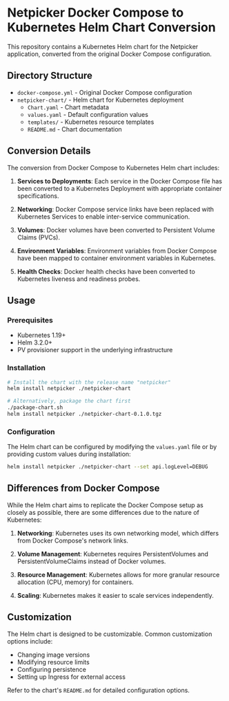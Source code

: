 # Netpicker Docker Compose to Kubernetes Helm Chart Conversion

This repository contains a Kubernetes Helm chart for the Netpicker application, converted from the original Docker Compose configuration.

## Directory Structure

- `docker-compose.yml` - Original Docker Compose configuration
- `netpicker-chart/` - Helm chart for Kubernetes deployment
  - `Chart.yaml` - Chart metadata
  - `values.yaml` - Default configuration values
  - `templates/` - Kubernetes resource templates
  - `README.md` - Chart documentation

## Conversion Details

The conversion from Docker Compose to Kubernetes Helm chart includes:

1. **Services to Deployments**: Each service in the Docker Compose file has been converted to a Kubernetes Deployment with appropriate container specifications.

2. **Networking**: Docker Compose service links have been replaced with Kubernetes Services to enable inter-service communication.

3. **Volumes**: Docker volumes have been converted to Persistent Volume Claims (PVCs).

4. **Environment Variables**: Environment variables from Docker Compose have been mapped to container environment variables in Kubernetes.

5. **Health Checks**: Docker health checks have been converted to Kubernetes liveness and readiness probes.

## Usage

### Prerequisites

- Kubernetes 1.19+
- Helm 3.2.0+
- PV provisioner support in the underlying infrastructure

### Installation

```bash
# Install the chart with the release name "netpicker"
helm install netpicker ./netpicker-chart

# Alternatively, package the chart first
./package-chart.sh
helm install netpicker ./netpicker-chart-0.1.0.tgz
```

### Configuration

The Helm chart can be configured by modifying the `values.yaml` file or by providing custom values during installation:

```bash
helm install netpicker ./netpicker-chart --set api.logLevel=DEBUG
```

## Differences from Docker Compose

While the Helm chart aims to replicate the Docker Compose setup as closely as possible, there are some differences due to the nature of Kubernetes:

1. **Networking**: Kubernetes uses its own networking model, which differs from Docker Compose's network links.

2. **Volume Management**: Kubernetes requires PersistentVolumes and PersistentVolumeClaims instead of Docker volumes.

3. **Resource Management**: Kubernetes allows for more granular resource allocation (CPU, memory) for containers.

4. **Scaling**: Kubernetes makes it easier to scale services independently.

## Customization

The Helm chart is designed to be customizable. Common customization options include:

- Changing image versions
- Modifying resource limits
- Configuring persistence
- Setting up Ingress for external access

Refer to the chart's `README.md` for detailed configuration options.
